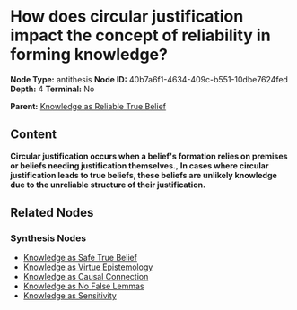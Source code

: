 # How does circular justification impact the concept of reliability in forming knowledge?

**Node Type:** antithesis
**Node ID:** 40b7a6f1-4634-409c-b551-10dbe7624fed
**Depth:** 4
**Terminal:** No

**Parent:** [Knowledge as Reliable True Belief](knowledge-as-reliable-true-belief-synthesis-8e82f2b3-9164-4e7f-a8f1-88be80e2936b.md)

## Content

**Circular justification occurs when a belief's formation relies on premises or beliefs needing justification themselves.**, **In cases where circular justification leads to true beliefs, these beliefs are unlikely knowledge due to the unreliable structure of their justification.**

## Related Nodes

### Synthesis Nodes

- [Knowledge as Safe True Belief](knowledge-as-safe-true-belief-synthesis-d5305b05-253e-4319-b327-e8748d3d3246.md)
- [Knowledge as Virtue Epistemology](knowledge-as-virtue-epistemology-synthesis-a3ea92b4-83d6-42e9-bdbc-f0b120539d91.md)
- [Knowledge as Causal Connection](knowledge-as-causal-connection-synthesis-20cc3e65-068b-4759-9ff7-319b1a49bd9e.md)
- [Knowledge as No False Lemmas](knowledge-as-no-false-lemmas-synthesis-2d372d70-64d7-40b2-a4bc-8873591227ba.md)
- [Knowledge as Sensitivity](knowledge-as-sensitivity-synthesis-e0624661-0835-428d-9eb8-ee4ca286222b.md)
